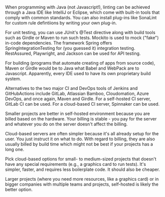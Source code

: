 When programming with Java (not Javascript!), linting can be achieved through a Java IDE like IntelliJ or Eclipse, which come with built-in tools that comply with common standards. You can also install plug-ins like SonaLint for custom rule defintiions by writing your own plug-in.

For unit testing, you can use JUnit's @Test directive along with build tools such as Girdle or Maven to run such tests. Mockito is used to mock ("fake") in-code dependencies. The framework Spring offers SpringIntegrationTesting for (you guessed it) integration testing. RestAssured, Playwright, and Jackson can be used for API testing. 

For building (programs that automate creating of apps from source code), Maven or Girdle would be to Java what Babel and WebPack are to Javascript. Apparently, every IDE used to have its own proprietary build system.

Alternatives to the two major CI and DevOps tools of Jenkins and GitHubActions include GitLab, Atlassian Bamboo, Cloudomation, Azure DevOps, and once again, Maven and Girdle. For a self-hosted CI server, GitLab CI can be used. For a cloud-based CI server, Spinnaker can be used. 

Smaller projects are better in self-hosted environment because you are billed based on the hardware. Your billing is stable - you pay for the server and whatever you do on the server doesn't affect the billing. 

Cloud-based servers are often simpler because it's all already setup for the user. You just instruct it on what to do. With regard to billing, they are also usually billed by build time which might not be best if your projects has a long one.

Pick cloud-based options for small- to medium-sized projects that doesn't have any special requirements (e.g., a graphics card to run tests). It's simpler, faster, and requires less boilerplate code. It should also be cheaper.

Larger projects (where you need more resources, like a graphics card) or in bigger companies with multiple teams and projects, self-hosted is likely the better option.